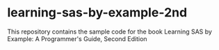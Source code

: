 # learning-sas-by-example-2nd
This repository contains the sample code for the book Learning SAS by Example: A Programmer's Guide, Second Edition
